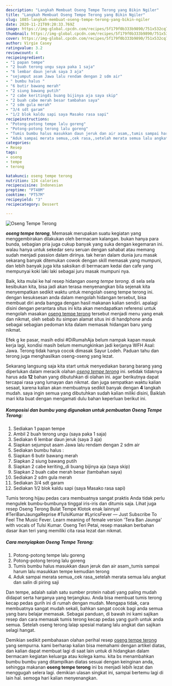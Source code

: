 ```yaml
---
description: "Langkah Membuat Oseng Tempe Terong yang Bikin Ngiler"
title: "Langkah Membuat Oseng Tempe Terong yang Bikin Ngiler"
slug: 1085-langkah-membuat-oseng-tempe-terong-yang-bikin-ngiler
date: 2020-11-21T09:20:33.769Z
image: https://img-global.cpcdn.com/recipes/5f179f0b333b9890/751x532cq70/oseng-tempe-terong-foto-resep-utama.jpg
thumbnail: https://img-global.cpcdn.com/recipes/5f179f0b333b9890/751x532cq70/oseng-tempe-terong-foto-resep-utama.jpg
cover: https://img-global.cpcdn.com/recipes/5f179f0b333b9890/751x532cq70/oseng-tempe-terong-foto-resep-utama.jpg
author: Virgie Casey
ratingvalue: 3.2
reviewcount: 4
recipeingredient:
- "1 papan tempe"
- "2 buah terong ungu saya paka 1 saja"
- "6 lembar daun jeruk saya 3 aja"
- "sejumput asam Jawa lalu rendam dengan 2 sdm air"
- " bumbu halus "
- "6 butir bawang merah"
- "2 siung bawang putih"
- "2 cabe keritingdi buang bijinya aja saya skip"
- "2 buah cabe merah besar tambahan saya"
- "2 sdm gula merah"
- "3/4 sdt garam"
- "1/2 blok kaldu sapi saya Masako rasa sapi"
recipeinstructions:
- "Potong-potong tempe lalu goreng"
- "Potong-potong terong lalu goreng"
- "Tumis bumbu halus masukkan daun jeruk dan air asam,,tumis sampai harum lalu masukkan tempe kemudian terong"
- "Aduk sampai merata semua,,cek rasa,,setelah merata semua lalu angkat dan salin di piring saji"
categories:
- Resep
tags:
- oseng
- tempe
- terong

katakunci: oseng tempe terong 
nutrition: 124 calories
recipecuisine: Indonesian
preptime: "PT40M"
cooktime: "PT57M"
recipeyield: "3"
recipecategory: Dessert

---
```



![Oseng Tempe Terong](https://img-global.cpcdn.com/recipes/5f179f0b333b9890/751x532cq70/oseng-tempe-terong-foto-resep-utama.jpg)

<b><i>oseng tempe terong</i></b>, Memasak merupakan suatu kegiatan yang menggembirakan dilakukan oleh bermacam kalangan. bukan hanya para bunda, sebagian pria juga cukup banyak yang suka dengan kegemaran ini. walau hanya untuk sekedar seru seruan dengan sahabat atau memang sudah menjadi passion dalam dirinya. tak heran dalam dunia juru masak sekarang banyak ditemukan cowok dengan skill memasak yang mumpuni, dan lebih banyak juga kita saksikan di bermacam kedai dan cafe yang mempunyai koki laki laki sebagai juru masak mumpuni nya.

Baik, kita mulai ke hal resep hidangan <i>oseng tempe terong</i>. di sela sela kesibukan kita, bisa jadi akan terasa menyenangkan bila sejenak kita menyempatkan sedikit waktu untuk mengolah oseng tempe terong ini. dengan kesuksesan anda dalam mengolah hidangan tersebut, bisa membuat diri anda bangga dengan hasil makanan kalian sendiri. apalagi disini dengan perantara situs ini kita akan mendapatkan referensi untuk mengolah masakan <u>oseng tempe terong</u> tersebut menjadi menu yang enak dan nikmat, oleh sebab itu simpan alamat situs ini di handphone anda sebagai sebagian pedoman kita dalam memasak hidangan baru yang nikmat.

Efek g ke pasar, masih edisi #DiRumahAja belum nampak kapan masuk kerja lagi, kondisi masih belum memungkinkan jadi kerjanya WFH Asal: Jawa. Terong tidak hanya cocok dimasak Sayur Lodeh. Paduan tahu dan terong juga menghasilkan oseng-oseng yang lezat.


Sekarang langsung saja kita start untuk menyediakan barang barang yang diperlukan dalam meracik olahan <u><i>oseng tempe terong</i></u> ini. setidak tidaknya harus ada <b>12</b> bahan yang dibutuhkan di olahan ini. agar berikutnya dapat tercapai rasa yang lumayan dan nikmat. dan juga sempatkan waktu kalian sesaat, karena kalian akan membuatnya sedikit banyak dengan <b>4</b> langkah mudah. saya ingin semua yang dibutuhkan sudah kalian miliki disini, Baiklah mari kita buat dengan mengamati dulu bahan keperluan berikut ini.

<!--inarticleads1-->

##### Komposisi dan bumbu yang digunakan untuk pembuatan Oseng Tempe Terong:

1. Sediakan 1 papan tempe
1. Ambil 2 buah terong ungu (saya paka 1 saja)
1. Sediakan 6 lembar daun jeruk (saya 3 aja)
1. Siapkan sejumput asam Jawa lalu rendam dengan 2 sdm air
1. Sediakan  bumbu halus :
1. Siapkan 6 butir bawang merah
1. Siapkan 2 siung bawang putih
1. Siapkan 2 cabe keriting,,di buang bijinya aja (saya skip)
1. Siapkan 2 buah cabe merah besar (tambahan saya)
1. Sediakan 2 sdm gula merah
1. Sediakan 3/4 sdt garam
1. Sediakan 1/2 blok kaldu sapi (saya Masako rasa sapi)


Tumis terong hijau pedas cara membuatnya sangat praktis Anda tidak perlu mengulek bumbu-bumbunya tinggal iris-iris dan ditumis saja. Lihat juga resep Oseng Terong Bulat Tempe Klotok enak lainnya! #TeriBanJaungaReprise #TulsiKumar #LyricsFever — Just Subscribe To Feel The Music Fever. Learn meaning of female version &#39;Tera Ban Jaunga&#39; with vocals of Tulsi Kumar. Oseng Teri Petai, resep masakan berbahan dasar ikan teri yang memiliki cita rasa lezat dan nikmat. 

<!--inarticleads2-->

##### Cara menyiapkan Oseng Tempe Terong:

1. Potong-potong tempe lalu goreng
1. Potong-potong terong lalu goreng
1. Tumis bumbu halus masukkan daun jeruk dan air asam,,tumis sampai harum lalu masukkan tempe kemudian terong
1. Aduk sampai merata semua,,cek rasa,,setelah merata semua lalu angkat dan salin di piring saji


Dan tempe, adalah salah satu sumber protein nabati yang paling mudah didapat serta harganya yang terjangkau. Anda bisa membuat tumis terong kecap pedas gurih ini di rumah dengan mudah. Mengapa tidak, cara membuatnya sangat mudah sekali, bahkan sangat cocok bagi anda semua yang baru belajar memasak. Sebagai panduan, di bawah ini kami sajikan resep dan cara memasak tumis terong kecap pedas yang gurih untuk anda semua. Setelah oseng terong lalap spesial matang lalu angkat dan sajikan selagi hangat. 

Demikian sedikit pembahasan olahan perihal resep <u>oseng tempe terong</u> yang sempurna. kami berharap kalian bisa memahami dengan artikel diatas, dan kalian dapat membuat lagi di saat lain untuk di hidangkan dalam bermacam kegiatan keluarga atau kolega kamu. kita bs menambahkan bumbu bumbu yang ditampilkan diatas sesuai dengan keinginan anda, sehingga makanan <b>oseng tempe terong</b> ini bs menjadi lebih lezat dan menggugah selera lagi. demikian ulasan singkat ini, sampai bertemu lagi di lain hal. semoga hari kalian menyenangkan.
